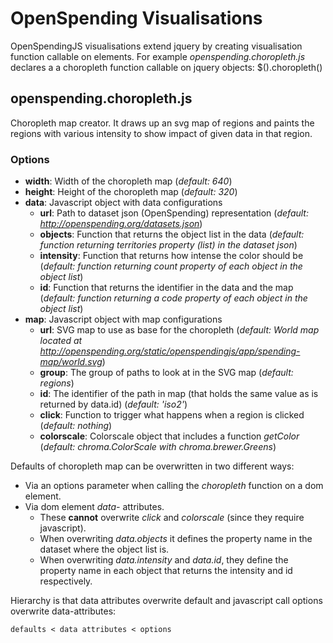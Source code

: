 # OpenSpending Visualisations

OpenSpendingJS visualisations extend jquery by creating visualisation function callable on elements. For example *openspending.choropleth.js* declares a a choropleth function callable on jquery objects: $(<identifier>).choropleth()

## openspending.choropleth.js

Choropleth map creator. It draws up an svg map of regions and paints the regions with various intensity to show impact of given data in that region.

### Options

* **width**: Width of the choropleth map (*default: 640*)
* **height**: Height of the choropleth map (*default: 320*)
* **data**: Javascript object with data configurations
    * **url**: Path to dataset json (OpenSpending) representation (*default: http://openspending.org/datasets.json*)
    * **objects**: Function that returns the object list in the data (*default: function returning territories property (list) in the dataset json*)
    * **intensity**: Function that returns how intense the color should be (*default: function returning count property of each object in the object list*)
    * **id**: Function that returns the identifier in the data and the map (*default: function returning a code property of each object in the object list*)
* **map**: Javascript object with map configurations
    * **url**: SVG map to use as base for the choropleth (*default: World map located at http://openspending.org/static/openspendingjs/app/spending-map/world.svg*)
    * **group**: The group of paths to look at in the SVG map (*default: regions*)
    * **id**: The identifier of the path in map (that holds the same value as is returned by data.id) (*default: 'iso2'*)
    * **click**: Function to trigger what happens when a region is clicked (*default: nothing*)
    * **colorscale**: Colorscale object that includes a function *getColor* (*default: chroma.ColorScale with chroma.brewer.Greens*)

Defaults of choropleth map can be overwritten in two different ways:

* Via an options parameter when calling the *choropleth* function on a dom element.
* Via dom element *data-* attributes.
    * These **cannot** overwrite *click* and *colorscale* (since they require javascript).
    * When overwriting *data.objects* it defines the property name in the dataset where the object list is.
    * When overwriting *data.intensity* and *data.id*, they define the property name in each object that returns the intensity and id respectively.

Hierarchy is that data attributes overwrite default and javascript call options overwrite data-attributes:

    defaults < data attributes < options

